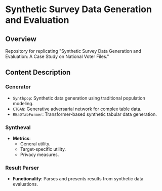 # Synthetic Survey Data Generation and Evaluation

## Overview
Repository for replicating "Synthetic Survey Data Generation and Evaluation: A Case Study on National Voter Files."

## Content Description

### Generator
- `Synthpop`: Synthetic data generation using traditional population modeling.
- `CTGAN`: Generative adversarial network for complex table data.
- `REaDTabFormer`: Transformer-based synthetic tabular data generation.

### Syntheval
- **Metrics**: 
  - General utility.
  - Target-specific utility.
  - Privacy measures.

### Result Parser
- **Functionality**: Parses and presents results from synthetic data evaluations.
